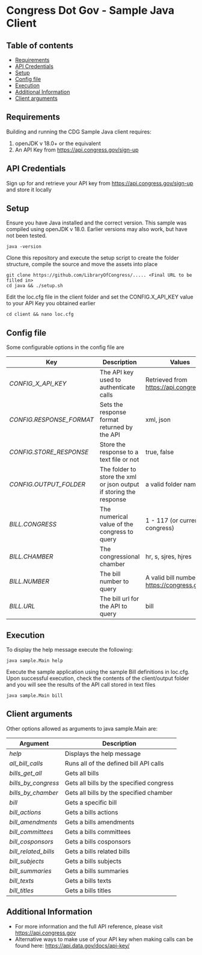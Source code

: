 # Congress Dot Gov - Sample Java Client

## Table of contents

- [Requirements](#requirements)
- [API Credentials](#api-credentials)
- [Setup](#setup)
- [Config file](#config-file)
- [Execution](#execution)
- [Additional Information](#additional-information)
- [Client arguments](#client-arguments)

## Requirements

Building and running the CDG Sample Java client requires:
1. openJDK v 18.0+ or the equivalent
2. An API Key from https://api.congress.gov/sign-up 

## API Credentials
Sign up for and retrieve your API key from https://api.congress.gov/sign-up and store it locally

## Setup
Ensure you have Java installed and the correct version. This sample was compiled using openJDK v 18.0.  Earlier versions may also work, but have not been tested.
````shell
java -version
````

Clone this repository and execute the setup script to create the folder structure, compile the source and move the assets into place
````shell
git clone https://github.com/LibraryOfCongress/..... <Final URL to be filled in>
cd java && ./setup.sh
 ````

Edit the loc.cfg file in the client folder and set the CONFIG.X_API_KEY value to your API Key you obtained earlier
````shell
cd client && nano loc.cfg
````

## Config file
Some configurable options in the config file are

| Key                      | Description                                                        | Values                                       |
|--------------------------|--------------------------------------------------------------------|----------------------------------------------|
| *CONFIG_X_API_KEY*         | The API key used to authenticate calls                             | Retrieved from https://api.congress.gov      |
| *CONFIG.RESPONSE_FORMAT* | Sets the response format returned by the API                       | xml, json                                    |
| *CONFIG.STORE_RESPONSE*  | Store the response to a text file or not                           | true, false                                  |
| *CONFIG.OUTPUT_FOLDER*   | The folder to store the xml or json output if storing the response | a valid folder name                          |
| *BILL.CONGRESS*          | The numerical value of the congress to query                       | 1 - 117 (or current congress)                |
| *BILL.CHAMBER*           | The congressional chamber                                          | hr, s, sjres, hjres                          |
| *BILL.NUMBER*            | The bill number to query                                           | A valid bill number from https://congress.gov|
| *BILL.URL*               | The bill url for the API to query                                  | bill                                         |


## Execution
To display the help message execute the following:
````shell
java sample.Main help
````
Execute the sample application using the sample Bill definitions in loc.cfg.  Upon successful execution, check the contents of the client/output folder and you will see the results of the API call stored in text files 
````shell
java sample.Main bill
````

## Client arguments
Other options allowed as arguments to java sample.Main are:

| Argument             | Description                              |
|----------------------|------------------------------------------|
| *help*               | Displays the help message                |
| *all_bill_calls*     | Runs all of the defined bill API calls   |
| *bills_get_all*      | Gets all bills                           |
| *bills_by_congress*  | Gets all bills by the specified congress |
| *bills_by_chamber*   | Gets all bills by the specified chamber  |
| *bill*               | Gets a specific bill                     |
| *bill_actions*       | Gets a bills actions                     |
| *bill_amendments*    | Gets a bills amendments                  |
| *bill_committees*    | Gets a bills committees                  |
| *bill_cosponsors*    | Gets a bills cosponsors                  |
| *bill_related_bills* | Gets a bills related bills               |
| *bill_subjects*      | Gets a bills subjects                    |
| *bill_summaries*     | Gets a bills summaries                   |
| *bill_texts*         | Gets a bills texts                       |
|  *bill_titles*       | Gets a bills titles                      |

## Additional Information
- For more information and the full API reference, please visit https://api.congress.gov
- Alternative ways to make use of your API key when making calls can be found here: https://api.data.gov/docs/api-key/
